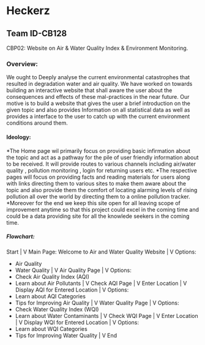 # Heckerz
## Team ID-CB128
CBP02: Website on Air & Water Quality Index & Environment Monitoring. 

### Overview:
We ought to Deeply analyse the current environmental catastrophes that resulted in degradation water and air quality. We have worked on towards building an interactive website that shall aware the user about the consequences and effects of these mal-practices in the near future. Our motive is to build a website that gives the user a brief introduction on the given topic and also provides Information on all statistical data as well as provides a interface to the user to catch up with the current environment conditions around them.

#### Ideology:
*The Home page wil primarily focus on providing basic infirmation about the topic and act as a pathway for the pile of user friendly information about to be received.
It will provide routes to various channels including air/water quality , pollution monitoring , login for returning users etc.
*The respective pages will focus on providing facts and reading materials for users along with links directing them to various sites to make them aware about the topic and also provide them the comfort of locating alarming levels of rising pollution all over the world by directing them to a online pollution tracker.
*Moreover for the end we keep this site open for all leaving scope of improvement anytime so that this project could excel in the coming time and could be a data providing site for all the knowlede seekers in the coming time.

##### Flowchart:
Start
|
V
Main Page: Welcome to Air and Water Quality Website
|
V
Options: 
  - Air Quality
  - Water Quality
|
V
Air Quality Page
|
V
Options: 
  - Check Air Quality Index (AQI)
  - Learn about Air Pollutants
|
V
Check AQI Page
|
V
Enter Location
|
V
Display AQI for Entered Location
|
V
Options: 
  - Learn about AQI Categories
  - Tips for Improving Air Quality
|
V
Water Quality Page
|
V
Options: 
  - Check Water Quality Index (WQI)
  - Learn about Water Contaminants
|
V
Check WQI Page
|
V
Enter Location
|
V
Display WQI for Entered Location
|
V
Options: 
  - Learn about WQI Categories
  - Tips for Improving Water Quality
|
V
End
